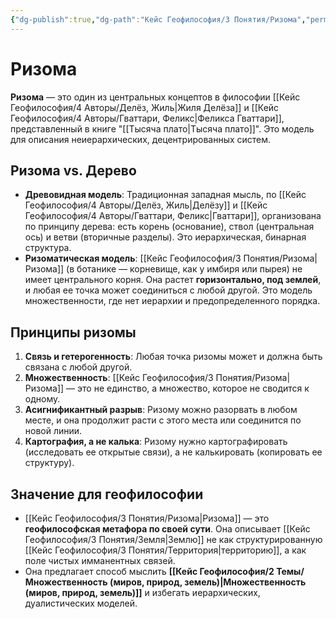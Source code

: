 ```yaml
---
{"dg-publish":true,"dg-path":"Кейс Геофилософия/3 Понятия/Ризома","permalink":"/kejs-geofilosofiya/3-ponyatiya/rizoma/","dgShowLocalGraph":true}
---
```


# Ризома

**Ризома** — это один из центральных концептов в философии [[Кейс Геофилософия/4 Авторы/Делёз, Жиль\|Жиля Делёза]] и [[Кейс Геофилософия/4 Авторы/Гваттари, Феликс\|Феликса Гваттари]], представленный в книге "[[Тысяча плато\|Тысяча плато]]". Это модель для описания неиерархических, децентрированных систем.

## Ризома vs. Дерево
- **Древовидная модель**: Традиционная западная мысль, по [[Кейс Геофилософия/4 Авторы/Делёз, Жиль\|Делёзу]] и [[Кейс Геофилософия/4 Авторы/Гваттари, Феликс\|Гваттари]], организована по принципу дерева: есть корень (основание), ствол (центральная ось) и ветви (вторичные разделы). Это иерархическая, бинарная структура.
- **Ризоматическая модель**: [[Кейс Геофилософия/3 Понятия/Ризома\|Ризома]] (в ботанике — корневище, как у имбиря или пырея) не имеет центрального корня. Она растет **горизонтально, под землей**, и любая ее точка может соединиться с любой другой. Это модель множественности, где нет иерархии и предопределенного порядка.

## Принципы ризомы
1.  **Связь и гетерогенность**: Любая точка ризомы может и должна быть связана с любой другой.
2.  **Множественность**: [[Кейс Геофилософия/3 Понятия/Ризома\|Ризома]] — это не единство, а множество, которое не сводится к одному.
3.  **Асигнификантный разрыв**: Ризому можно разорвать в любом месте, и она продолжит расти с этого места или соединится по новой линии.
4.  **Картография, а не калька**: Ризому нужно картографировать (исследовать ее открытые связи), а не калькировать (копировать ее структуру).

## Значение для геофилософии
- [[Кейс Геофилософия/3 Понятия/Ризома\|Ризома]] — это **геофилософская метафора по своей сути**. Она описывает [[Кейс Геофилософия/3 Понятия/Земля\|Землю]] не как структурированную [[Кейс Геофилософия/3 Понятия/Территория\|территорию]], а как поле чистых имманентных связей.
- Она предлагает способ мыслить **[[Кейс Геофилософия/2 Темы/Множественность (миров, природ, земель)\|Множественность (миров, природ, земель)]]** и избегать иерархических, дуалистических моделей.